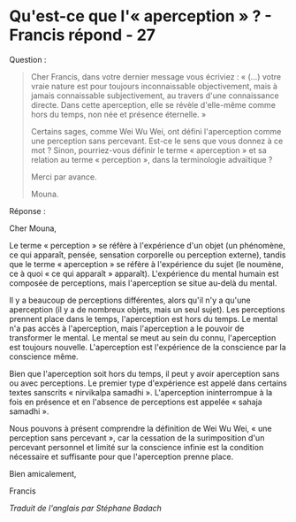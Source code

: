 # Qu'est-ce que l'« aperception » ? - Francis répond - 27

Question :

>Cher Francis, dans votre dernier message vous écriviez : « (...) votre vraie nature est pour toujours inconnaissable objectivement, mais à jamais connaissable subjectivement, au travers d'une connaissance directe. Dans cette aperception, elle se révèle d'elle-même comme hors du temps, non née et présence éternelle. »
>
>Certains sages, comme Wei Wu Wei, ont défini l'aperception comme une perception sans percevant. Est-ce le sens que vous donnez à ce mot ? Sinon, pourriez-vous définir le terme « aperception » et sa relation au terme « perception », dans la terminologie advaïtique ?
>
>Merci par avance.
>
>Mouna.

Réponse :

Cher Mouna,

Le terme « perception » se réfère à l'expérience d'un objet (un phénomène, ce qui apparaît, pensée, sensation corporelle ou perception externe), tandis que le terme « aperception » se réfère à l'expérience du sujet (le noumène, ce à quoi « ce qui apparaît » apparaît). L'expérience du mental humain est composée de perceptions, mais l'aperception se situe au-delà du mental.

Il y a beaucoup de perceptions différentes, alors qu'il n'y a qu'une aperception (il y a de nombreux objets, mais un seul sujet). Les perceptions prennent place dans le temps, l'aperception est hors du temps. Le mental n'a pas accès à l'aperception, mais l'aperception a le pouvoir de transformer le mental. Le mental se meut au sein du connu, l'aperception est toujours nouvelle. L'aperception est l'expérience de la conscience par la conscience même.

Bien que l'aperception soit hors du temps, il peut y avoir aperception sans ou avec perceptions. Le premier type d'expérience est appelé dans certains textes sanscrits « nirvikalpa samadhi ». L'aperception ininterrompue à la fois en présence et en l'absence de perceptions est appelée « sahaja samadhi ».

Nous pouvons à présent comprendre la définition de Wei Wu Wei, « une perception sans percevant », car la cessation de la surimposition d'un percevant personnel et limité sur la conscience infinie est la condition nécessaire et suffisante pour que l'aperception prenne place.

Bien amicalement,

Francis

_Traduit de l'anglais par Stéphane Badach_

